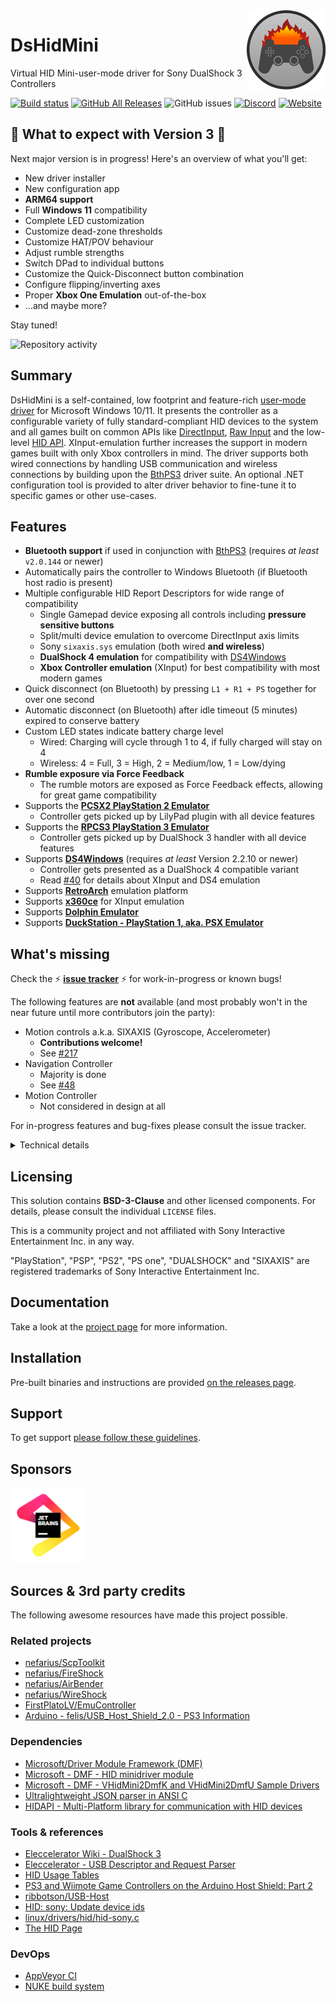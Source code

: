 <img src="assets/FireShock.png" align="right" />

# DsHidMini

Virtual HID Mini-user-mode driver for Sony DualShock 3 Controllers

[![Build status](https://ci.appveyor.com/api/projects/status/vmf09i95d06c8mbh/branch/master?svg=true)](https://ci.appveyor.com/project/nefarius/dshidmini/branch/master) [![GitHub All Releases](https://img.shields.io/github/downloads/nefarius/DsHidMini/total)](https://somsubhra.github.io/github-release-stats/?username=nefarius&repository=DsHidMini) ![GitHub issues](https://img.shields.io/github/issues/nefarius/DsHidMini) [![Discord](https://img.shields.io/discord/346756263763378176.svg)](https://discord.nefarius.at/) [![Website](https://img.shields.io/website-up-down-green-red/https/docs.nefarius.at.svg?label=docs.nefarius.at)](https://docs.nefarius.at/)

## 🚨 What to expect with Version 3 🚨

Next major version is in progress! Here's an overview of what you'll get:

- New driver installer
- New configuration app
- **ARM64 support**
- Full **Windows 11** compatibility
- Complete LED customization
- Customize dead-zone thresholds
- Customize HAT/POV behaviour
- Adjust rumble strengths
- Switch DPad to individual buttons
- Customize the Quick-Disconnect button combination
- Configure flipping/inverting axes
- Proper **Xbox One Emulation** out-of-the-box
- ...and maybe more?

Stay tuned!

<picture>
  <source media="(prefers-color-scheme: dark)" srcset="https://ghstats.api.nefarius.systems/widgets/github/nefarius/DsHidMini/changes/latest?darkMode=true">
  <source media="(prefers-color-scheme: light)" srcset="https://ghstats.api.nefarius.systems/widgets/github/nefarius/DsHidMini/changes/latest">
  <img alt="Repository activity" src="https://ghstats.api.nefarius.systems/widgets/github/nefarius/DsHidMini/changes/latest">
</picture>

<!--
![](https://us-central1-progress-markdown.cloudfunctions.net/progress/50)
-->

## Summary

DsHidMini is a self-contained, low footprint and feature-rich [user-mode driver](https://docs.microsoft.com/en-us/windows-hardware/drivers/wdf/overview-of-the-umdf) for Microsoft Windows 10/11. It presents the controller as a configurable variety of fully standard-compliant HID devices to the system and all games built on common APIs like [DirectInput](https://docs.microsoft.com/en-us/previous-versions/windows/desktop/ee416842(v=vs.85)), [Raw Input](https://docs.microsoft.com/en-us/windows/win32/inputdev/raw-input) and the low-level [HID API](https://docs.microsoft.com/en-us/windows-hardware/drivers/hid/introduction-to-hid-concepts). XInput-emulation further increases the support in modern games built with only Xbox controllers in mind. The driver supports both wired connections by handling USB communication and wireless connections by building upon the [BthPS3](https://github.com/nefarius/BthPS3) driver suite. An optional .NET configuration tool is provided to alter driver behavior to fine-tune it to specific games or other use-cases.

## Features

- **Bluetooth support** if used in conjunction with [BthPS3](https://github.com/nefarius/BthPS3) (requires *at least* `v2.0.144` or newer)
- Automatically pairs the controller to Windows Bluetooth (if Bluetooth host radio is present)
- Multiple configurable HID Report Descriptors for wide range of compatibility
  - Single Gamepad device exposing all controls including **pressure sensitive buttons**
  - Split/multi device emulation to overcome DirectInput axis limits
  - Sony `sixaxis.sys` emulation (both wired **and wireless**)
  - **DualShock 4 emulation** for compatibility with [DS4Windows](https://github.com/Ryochan7/DS4Windows)
  - **Xbox Controller emulation** (XInput) for best compatibility with most modern games
- Quick disconnect (on Bluetooth) by pressing `L1 + R1 + PS` together for over one second
- Automatic disconnect (on Bluetooth) after idle timeout (5 minutes) expired to conserve battery
- Custom LED states indicate battery charge level
  - Wired: Charging will cycle through 1 to 4, if fully charged will stay on 4
  - Wireless: 4 = Full, 3 = High, 2 = Medium/low, 1 = Low/dying
- **Rumble exposure via Force Feedback**
  - The rumble motors are exposed as Force Feedback effects, allowing for great game compatibility
- Supports the [**PCSX2 PlayStation 2 Emulator**](https://pcsx2.net/)
  - Controller gets picked up by LilyPad plugin with all device features
- Supports the [**RPCS3 PlayStation 3 Emulator**](https://rpcs3.net/)
  - Controller gets picked up by DualShock 3 handler with all device features
- Supports [**DS4Windows**](https://github.com/Ryochan7/DS4Windows) (requires *at least* Version 2.2.10 or newer)
  - Controller gets presented as a DualShock 4 compatible variant
  - Read [#40](../../issues/40) for details about XInput and DS4 emulation
- Supports [**RetroArch**](https://www.retroarch.com/) emulation platform
- Supports [**x360ce**](https://www.x360ce.com/) for XInput emulation
- Supports [**Dolphin Emulator**](https://dolphin-emu.org/)
- Supports [**DuckStation - PlayStation 1, aka. PSX Emulator**](https://github.com/stenzek/duckstation)

## What's missing

Check the ⚡ [**issue tracker**](https://github.com/nefarius/DsHidMini/issues) ⚡ for work-in-progress or known bugs!

The following features are **not** available (and most probably won't in the near future until more contributors join the party):

- Motion controls a.k.a. SIXAXIS (Gyroscope, Accelerometer)
  - **Contributions welcome!**
  - See [#217](https://github.com/nefarius/DsHidMini/issues/217)
- Navigation Controller
  - Majority is done
  - See [#48](https://github.com/nefarius/DsHidMini/issues/48)
- Motion Controller
  - Not considered in design at all

For in-progress features and bug-fixes please consult the issue tracker.

<details>

<summary>Technical details</summary>

## How it works

DsHidMini is a filter driver sitting below `mshidumdf.sys` and acts as a function driver for USB and Bluetooth through the [User-mode Driver Framework Reflector](https://docs.microsoft.com/en-us/windows-hardware/drivers/wdf/detailed-view-of-the-umdf-architecture), handling translation of incoming HID I/O traffic to underlying USB/Bluetooth I/O and vice versa. On USB it replaces the Windows stock drivers for the Sony hardware and presents the device as a variety of user-configurable HID devices (see documentation). On Bluetooth in conjunction with BthPS3 it replaces the need for [Shibari](https://github.com/nefarius/Shibari) as the driver directly communicates over wireless channels and takes care of the necessary translation logic. As a user-mode driver it has limited access to the registry, therefore device-specific settings are stored and retrieved using the [Unified Device Property Model](https://docs.microsoft.com/en-us/windows-hardware/drivers/install/unified-device-property-model--windows-vista-and-later-) API. Most of the core HID heavy lifting is done by the amazing [DMF_VirtualHidMini](https://github.com/microsoft/DMF/blob/master/Dmf/Modules.Library/Dmf_VirtualHidMini.md) module which greatly reduced the need for boilerplate code and sped up development tremendously.

## Environment

DsHidMini components (drivers, utilities) are designed for **Windows 10**, version 1809 or newer (x86, x64).

The dependencies used in DsHidMini don't exist in Windows 7/8/8.1 so they can't be supported.

## How to build

### Prerequisites

- [Step 1: Install Visual Studio 2022](https://learn.microsoft.com/en-us/windows-hardware/drivers/download-the-wdk#download-icon-step-1-install-visual-studio-2022)
- [Step 2: Install Windows 11, version 22H2 SDK](https://learn.microsoft.com/en-us/windows-hardware/drivers/download-the-wdk#download-icon-step-2-install-windows-11-version-22h2-sdk)
- [Step 3: Install Windows 11, version 22H2 WDK](https://learn.microsoft.com/en-us/windows-hardware/drivers/download-the-wdk#download-icon-step-3-install-windows-11-version-22h2-wdk)
- [Step 4: Clone the Driver Module Framework (DMF)](https://github.com/microsoft/DMF) into the same parent directory.
  - **Important:** requires *at least* [`v1.1.83`](https://github.com/microsoft/DMF/releases/tag/v1.1.83) or newer
  - Build the `DmfU` project with Release and Debug configurations for all architectures (x64 and Win32).

You can build individual projects of the solution within Visual Studio.

</details>

## Licensing

This solution contains **BSD-3-Clause** and other licensed components. For details, please consult the individual `LICENSE` files.

This is a community project and not affiliated with Sony Interactive Entertainment Inc. in any way.

"PlayStation", "PSP", "PS2", "PS one", "DUALSHOCK" and "SIXAXIS" are registered trademarks of Sony Interactive Entertainment Inc.

## Documentation

Take a look at the [project page](https://docs.nefarius.at/projects/DsHidMini/) for more information.

## Installation

Pre-built binaries and instructions are provided [on the releases page](../../releases).

## Support

To get support [please follow these guidelines](https://docs.nefarius.at/Community-Support/).

## Sponsors

[<img src="https://raw.githubusercontent.com/devicons/devicon/master/icons/jetbrains/jetbrains-original.svg" title="JetBrains ReSharper" alt="JetBrains" width="120" height="120"/>](https://www.jetbrains.com/resharper/)

## Sources & 3rd party credits

The following awesome resources have made this project possible.

### Related projects

- [nefarius/ScpToolkit](https://github.com/nefarius/ScpToolkit)
- [nefarius/FireShock](https://github.com/nefarius/FireShock)
- [nefarius/AirBender](https://github.com/nefarius/AirBender)
- [nefarius/WireShock](https://github.com/nefarius/WireShock)
- [FirstPlatoLV/EmuController](https://github.com/FirstPlatoLV/EmuController)
- [Arduino - felis/USB_Host_Shield_2.0 - PS3 Information](https://github.com/felis/USB_Host_Shield_2.0/wiki/PS3-Information#USB)

### Dependencies

- [Microsoft/Driver Module Framework (DMF)](https://github.com/microsoft/DMF)
- [Microsoft - DMF - HID minidriver module](https://github.com/microsoft/DMF/issues/69)
- [Microsoft - DMF - VHidMini2DmfK and VHidMini2DmfU Sample Drivers](https://github.com/microsoft/DMF/tree/master/DmfSamples/VHidMini2Dmf)
- [Ultralightweight JSON parser in ANSI C](https://github.com/DaveGamble/cJSON)
- [HIDAPI - Multi-Platform library for communication with HID devices](https://github.com/libusb/hidapi)

### Tools & references

- [Eleccelerator Wiki - DualShock 3](http://eleccelerator.com/wiki/index.php?title=DualShock_3)
- [Eleccelerator - USB Descriptor and Request Parser](http://eleccelerator.com/usbdescreqparser/)
- [HID Usage Tables](https://usb.org/sites/default/files/documents/hut1_12v2.pdf)
- [PS3 and Wiimote Game Controllers on the Arduino Host Shield: Part 2](https://web.archive.org/web/20160326093555/https://www.circuitsathome.com/mcu/ps3-and-wiimote-game-controllers-on-the-arduino-host-shield-part-2)
- [ribbotson/USB-Host](https://github.com/ribbotson/USB-Host/tree/master/ps3/PS3USB)
- [HID: sony: Update device ids](https://patchwork.kernel.org/patch/9367441/)
- [linux/drivers/hid/hid-sony.c](https://github.com/torvalds/linux/blob/master/drivers/hid/hid-sony.c)
- [The HID Page](http://janaxelson.com/hidpage.htm)

### DevOps

- [AppVeyor CI](https://www.appveyor.com/)
- [NUKE build system](https://nuke.build/)
